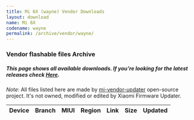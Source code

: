 ```yaml
---
title: Mi 6X (wayne) Vendor Downloads
layout: download
name: Mi 6X
codename: wayne
permalink: /archive/vendor/wayne/
---
```


### Vendor flashable files Archive
##### This page shows all available downloads. If you're looking for the latest releases check [Here](/vendor/wayne/).

*Note*: All files listed here are made by [mi-vendor-updater](https://github.com/TryHardDood/mi-vendor-updater) open-source project. It's not owned, modified or edited by Xiaomi Firmware Updater.

<div class="table-responsive-md" id="table-wrapper">
    <table id="vendor" class="display dt-responsive compact table table-striped table-hover table-sm">
        <thead class="thead-dark">
            <tr>
                <th>Device</th>
                <th>Branch</th>
                <th>MIUI</th>
                <th>Region</th>
                <th>Link</th>
                <th>Size</th>
                <th>Updated</th>
            </tr>
        </thead>
        <script>loadVendorDownloads('wayne', 'full')</script>
    </table>
</div>
